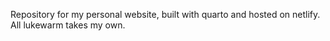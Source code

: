 Repository for my personal website, built with quarto and hosted on netlify. All lukewarm takes my own.
